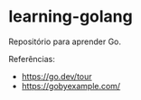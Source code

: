# learning-golang
Repositório para aprender Go.

Referências:
- https://go.dev/tour
- https://gobyexample.com/
